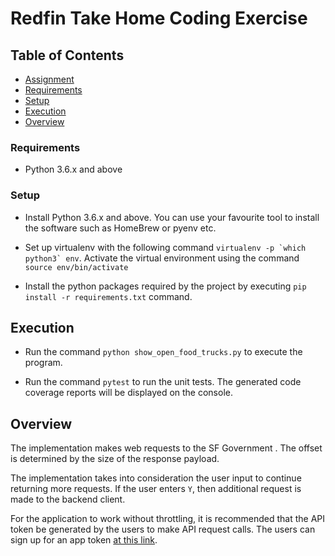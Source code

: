 # Redfin Take Home Coding Exercise

## Table of Contents

- [Assignment](RedfinTakeHomePrompt.md)
- [Requirements](#requirements)
- [Setup](#setup)
- [Execution](#execution)
- [Overview](#overview)

### Requirements

* Python 3.6.x and above

### Setup

* Install Python 3.6.x and above. You can use your favourite tool to install the software such as HomeBrew or  pyenv etc.

* Set up virtualenv with the following command ``virtualenv -p `which python3` env``. Activate the virtual environment using the command `source env/bin/activate`

* Install the python packages required by the project by executing `pip install -r requirements.txt` command.

## Execution

* Run the command `python show_open_food_trucks.py` to execute the program.

* Run the command `pytest` to run the unit tests. The generated code coverage reports will be displayed on the console.

## Overview

The implementation makes web requests to the SF Government . The offset is determined by the size of the response payload.

The implementation takes into consideration the user input to continue returning more requests. If the user enters `Y`, then additional request is made to the backend client.

For the application to work without throttling, it is recommended that the API token be generated by the users to make API request calls. The users can sign up for an app token [at this link](https://data.sfgov.org/profile/app_tokens).
